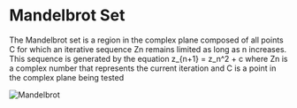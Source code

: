 # Mandelbrot Set
The Mandelbrot set is a region in the complex plane composed of all points C for which an iterative sequence Zn remains limited as long as n increases. This sequence is generated by the equation z_{n+1} = z_n^2 + c
where Zn is a complex number that represents the current iteration and C is a point in the complex plane being tested

![Mandelbrot](imgs/Figure_1.png)



